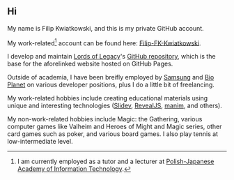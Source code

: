 ## Hi

My name is Filip Kwiatkowski, and this is my private GitHub account.

My work-related[^pjatk] account can be found here: [Filip-FK-Kwiatkowski](https://github.com/Filip-FK-Kwiatkowski).

[^pjatk]: I am currently employed as a tutor and a lecturer at [Polish-Japanese Academy of Information Technology](https://pja.edu.pl/en/).

I develop and maintain [Lords of Legacy](https://lordsoflegacy.github.io/)'s [GitHub repository](https://github.com/lordsoflegacy/lordsoflegacy.github.io), which is the base for the aforelinked website hosted on GitHub Pages.

Outside of academia, I have been breifly employed by [Samsung](https://www.samsung.com) and [Bio Planet](https://bioplanet.pl/) on various developer positions, plus I do a little bit of freelancing.

My work-related hobbies include creating educational materials using unique and interesting technologies ([Slidev](https://sli.dev/), [RevealJS](https://revealjs.com/), [manim](https://github.com/3b1b/manim), and others).

My non-work-related hobbies include Magic: the Gathering, various computer games like Valheim and Heroes of Might and Magic series, other card games such as poker, and various board games. I also play tennis at low-intermediate level.
